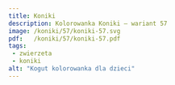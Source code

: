 ```yaml
---
title: Koniki
description: Kolorowanka Koniki – wariant 57
image: /koniki/57/koniki-57.svg
pdf:   /koniki/57/koniki-57.pdf
tags:
 - zwierzeta
 - koniki
alt: "Kogut kolorowanka dla dzieci"
---
```

